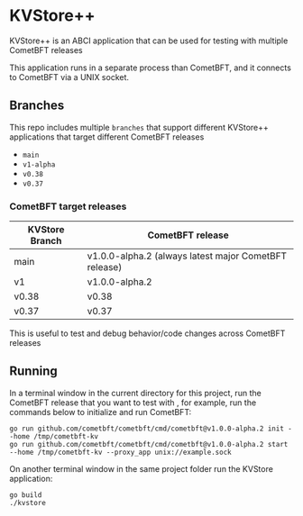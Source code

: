 # KVStore++

KVStore++ is an ABCI application that can be used for testing with multiple CometBFT releases

This application runs in a separate process than CometBFT, and it connects to CometBFT via a UNIX socket.

## Branches 

This repo includes multiple `branches` that support different KVStore++ applications that target different CometBFT releases 
- `main`
- `v1-alpha`
- `v0.38`
- `v0.37`

### CometBFT target releases

| KVStore Branch | CometBFT release                                      |
|--------------------|-------------------------------------------------------|
| main               | v1.0.0-alpha.2 (always latest major CometBFT release) |
| v1                 | v1.0.0-alpha.2                                        |   
| v0.38              | v0.38                                                 |
| v0.37              | v0.37                                                 |
 


This is useful to test and debug behavior/code changes across CometBFT releases

## Running

In a terminal window in the current directory for this project, run the CometBFT release that you want to test with
, for example, run the commands below to initialize and run CometBFT:

```
go run github.com/cometbft/cometbft/cmd/cometbft@v1.0.0-alpha.2 init --home /tmp/cometbft-kv
go run github.com/cometbft/cometbft/cmd/cometbft@v1.0.0-alpha.2 start --home /tmp/cometbft-kv --proxy_app unix://example.sock
```

On another terminal window in the same project folder run the KVStore application:

```
go build
./kvstore
```

